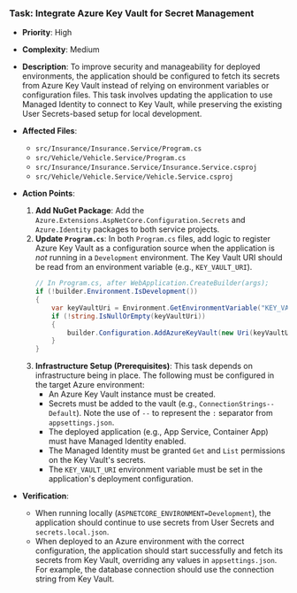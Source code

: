 ### Task: Integrate Azure Key Vault for Secret Management

-   **Priority**: High
-   **Complexity**: Medium
-   **Description**: To improve security and manageability for deployed environments, the application should be configured to fetch its secrets from Azure Key Vault instead of relying on environment variables or configuration files. This task involves updating the application to use Managed Identity to connect to Key Vault, while preserving the existing User Secrets-based setup for local development.
-   **Affected Files**:
    -   `src/Insurance/Insurance.Service/Program.cs`
    -   `src/Vehicle/Vehicle.Service/Program.cs`
    -   `src/Insurance/Insurance.Service/Insurance.Service.csproj`
    -   `src/Vehicle/Vehicle.Service/Vehicle.Service.csproj`
-   **Action Points**:
    1.  **Add NuGet Package**: Add the `Azure.Extensions.AspNetCore.Configuration.Secrets` and `Azure.Identity` packages to both service projects.
    2.  **Update `Program.cs`**: In both `Program.cs` files, add logic to register Azure Key Vault as a configuration source when the application is *not* running in a `Development` environment. The Key Vault URI should be read from an environment variable (e.g., `KEY_VAULT_URI`).
        ```csharp
        // In Program.cs, after WebApplication.CreateBuilder(args);
        if (!builder.Environment.IsDevelopment())
        {
            var keyVaultUri = Environment.GetEnvironmentVariable("KEY_VAULT_URI");
            if (!string.IsNullOrEmpty(keyVaultUri))
            {
                builder.Configuration.AddAzureKeyVault(new Uri(keyVaultUri), new DefaultAzureCredential());
            }
        }
        ```
    3.  **Infrastructure Setup (Prerequisites)**: This task depends on infrastructure being in place. The following must be configured in the target Azure environment:
        -   An Azure Key Vault instance must be created.
        -   Secrets must be added to the vault (e.g., `ConnectionStrings--Default`). Note the use of `--` to represent the `:` separator from `appsettings.json`.
        -   The deployed application (e.g., App Service, Container App) must have Managed Identity enabled.
        -   The Managed Identity must be granted `Get` and `List` permissions on the Key Vault's secrets.
        -   The `KEY_VAULT_URI` environment variable must be set in the application's deployment configuration.

-   **Verification**:
    -   When running locally (`ASPNETCORE_ENVIRONMENT=Development`), the application should continue to use secrets from User Secrets and `secrets.local.json`.
    -   When deployed to an Azure environment with the correct configuration, the application should start successfully and fetch its secrets from Key Vault, overriding any values in `appsettings.json`. For example, the database connection should use the connection string from Key Vault.
